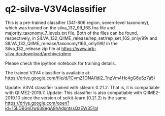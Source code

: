 # q2-silva-V3V4classifier

This is a pre-trained classifier (341-806 region, seven-level taxonomy), which was trained on the silva_132_99_16S.fna file and majority_taxonomy_7_levels.txt file. Both of the files can be found, respectively, in SILVA_132_QIIME_release⁩/⁨rep_set⁩/⁨rep_set_16S_only⁩/⁨99⁩/ and SILVA_132_QIIME_release⁩/taxonomy⁩/16S_only⁩/⁨99⁩/ in the Silva_132_release.zip file at https://www.arb-silva.de/download/archive/qiime

Please check the ipython notebook for training details.

The trained V3V4 classifier is available at:
https://drive.google.com/file/d/1CvmZ1ONAi1dl2_TnzVm4Hc4gG6eSz7a5/

Update: V3V4 classifier trained with sklearn 0.21.2. That is, it is compatiable with QIIME2-2019.7.
Update: This classifier is also compatiable with QIIME2-2019.10 since the version of scikit-learn (0.21.2) is the same.
https://drive.google.com/open?id=15LDBGnDw638egA9hAdpntssQzEW351bl

